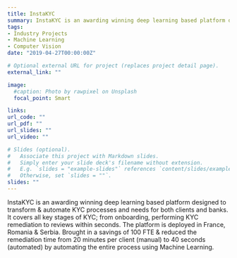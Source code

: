 ```yaml
---
title: InstaKYC
summary: InstaKYC is an awarding winning deep learning based platform designed to transform & automate KYC processes
tags:
- Industry Projects
- Machine Learning
- Computer Vision
date: "2019-04-27T00:00:00Z"

# Optional external URL for project (replaces project detail page).
external_link: ""

image:
  #caption: Photo by rawpixel on Unsplash
  focal_point: Smart

links:
url_code: ""
url_pdf: ""
url_slides: ""
url_video: ""

# Slides (optional).
#   Associate this project with Markdown slides.
#   Simply enter your slide deck's filename without extension.
#   E.g. `slides = "example-slides"` references `content/slides/example-slides.md`.
#   Otherwise, set `slides = ""`.
slides: ""
---
```

InstaKYC is an awarding winning deep learning based platform designed to transform & automate KYC processes and needs for both clients and banks. It covers all key stages of KYC; from onboarding, performing KYC remediation to reviews within seconds. The platform is deployed in France, Romania & Serbia. Brought in a savings of 100 FTE & reduced the remediation time from 20 minutes per client (manual) to 40 seconds (automated) by automating the entire process using Machine Learning.
